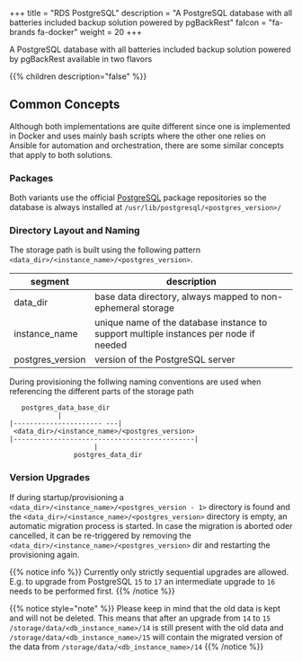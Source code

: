 +++
title = "RDS PostgreSQL"
description = "A PostgreSQL database with all batteries included backup solution powered by pgBackRest"
faIcon = "fa-brands fa-docker"
weight = 20
+++

A PostgreSQL database with all batteries included backup solution powered by pgBackRest available in two flavors

{{% children description="false" %}}

## Common Concepts

Although both implementations are quite different since one is implemented in Docker and uses mainly bash scripts where
the other one relies on Ansible for automation and orchestration, there are some similar concepts that apply to both
solutions.

### Packages

Both variants use the official [PostgreSQL](https://www.postgresql.org/download/linux/debian/) package repositories so
the database is always installed at `/usr/lib/postgresql/<postgres_version>/`

### Directory Layout and Naming

The storage path is built using the following pattern `<data_dir>/<instance_name>/<postgres_version>`.

| segment          | description                                                                           |
|------------------|---------------------------------------------------------------------------------------|
| data_dir         | base data directory, always mapped to non-ephemeral storage                           |
| instance_name    | unique name of the database instance to support multiple instances per node if needed |
| postgres_version | version of the PostgreSQL server                                                 |

During provisioning the follwing naming conventions are used when referencing the different parts of the storage path

```
   postgres_data_base_dir
            |
|---------------------- ---|
 <data_dir>/<instance_name>/<postgres_version>
|---------------------------------------------|
                     |
                postgres_data_dir

```

### Version Upgrades

If during startup/provisioning a `<data_dir>/<instance_name>/<postgres_version - 1>` directory is found and the
`<data_dir>/<instance_name>/<postgres_version>` directory is empty, an automatic migration process is started. In case
the migration is aborted oder cancelled, it can be re-triggered by removing the
`<data_dir>/<instance_name>/<postgres_version>` dir and restarting the provisioning again.

{{% notice info %}}
Currently only strictly sequential upgrades are allowed. E.g. to upgrade from PostgreSQL `15` to `17` an intermediate
upgrade to `16` needs to be performed first.
{{% /notice %}}

{{% notice style="note" %}}
Please keep in mind that the old data is kept and will not be deleted. This means that after an upgrade from `14`
to `15` `/storage/data/<db_instance_name>/14` is still present with the old data
and `/storage/data/<db_instance_name>/15` will contain the migrated version of the data
from `/storage/data/<db_instance_name>/14`
{{% /notice %}}
